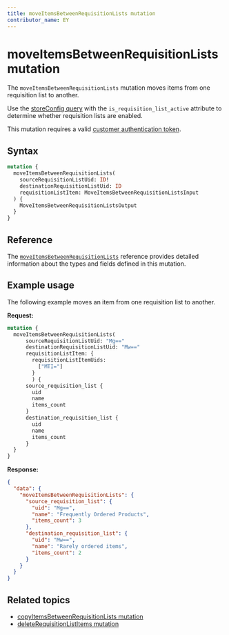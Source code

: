 ```yaml
---
title: moveItemsBetweenRequisitionLists mutation
contributor_name: EY
---
```


# moveItemsBetweenRequisitionLists mutation

The `moveItemsBetweenRequisitionLists` mutation moves items from one requisition list to another.

<InlineAlert variant="info" slots="text" />

Use the [storeConfig query](../../../../schema/store/queries/store-config.md) with the `is_requisition_list_active` attribute to determine whether requisition lists are enabled.

This mutation requires a valid [customer authentication token](../../../customer/mutations/generate-token.md).

## Syntax

```graphql
mutation {
  moveItemsBetweenRequisitionLists(
    sourceRequisitionListUid: ID!
    destinationRequisitionListUid: ID
    requisitionListItem: MoveItemsBetweenRequisitionListsInput
  ) {
    MoveItemsBetweenRequisitionListsOutput
  }
}
```

## Reference

The [`moveItemsBetweenRequisitionLists`](https://developer.adobe.com/commerce/webapi/graphql-api/index.html#mutation-moveItemsBetweenRequisitionLists) reference provides detailed information about the types and fields defined in this mutation.

## Example usage

The following example moves an item from one requisition list to another.

**Request:**

```graphql
mutation {
  moveItemsBetweenRequisitionLists(
      sourceRequisitionListUid: "Mg=="
      destinationRequisitionListUid: "Mw=="
      requisitionListItem: {
        requisitionListItemUids:
          ["MTI="]
        }
        ) {
      source_requisition_list {
        uid
        name
        items_count
      }
      destination_requisition_list {
        uid
        name
        items_count
      }
  }
}
```

**Response:**

``` json
{
  "data": {
    "moveItemsBetweenRequisitionLists": {
      "source_requisition_list": {
        "uid": "Mg==",
        "name": "Frequently Ordered Products",
        "items_count": 3
      },
      "destination_requisition_list": {
        "uid": "Mw==",
        "name": "Rarely ordered items",
        "items_count": 2
      }
    }
  }
}
```

## Related topics

*  [copyItemsBetweenRequisitionLists mutation](copy-items.md)
*  [deleteRequisitionListItems mutation](delete-items.md)
